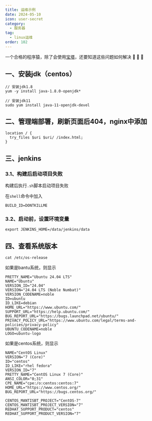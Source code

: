 ```yaml
---
title: 运维示例
date: 2024-05-10
icon: user-secret
category:
  - 服务器
tag:
  - linux运维
order: 102
---
```


一个合格的程序猿，除了会使用[宝塔](宝塔面板.md)，还要知道这些问题如何解决 :monkey: :monkey: :monkey:

<!-- more -->
## 一、安装jdk（centos）

```
// 安装jdk1.8
yum -y install java-1.8.0-openjdk*

// 安装jdk11
sudo yum install java-11-openjdk-devel
```

## 二、管理端部署，刷新页面后404，nginx中添加

```
location / {
  try_files $uri $uri/ /index.html;
}
```

## 三、jenkins

### 3.1、构建后启动项目失败
构建后执行`.sh`脚本启动项目失败

在`shell`命令中加入 
```
BUILD_ID=DONTKILLME
```

### 3.2、启动前，设置环境变量

```
export JENKINS_HOME=/data/jenkins/data
```

## 四、查看系统版本

``` shell
cat /etc/os-release
```

如果是bantu系统，则显示

``` shell
PRETTY_NAME="Ubuntu 24.04 LTS"
NAME="Ubuntu"
VERSION_ID="24.04"
VERSION="24.04 LTS (Noble Numbat)"
VERSION_CODENAME=noble
ID=ubuntu
ID_LIKE=debian
HOME_URL="https://www.ubuntu.com/"
SUPPORT_URL="https://help.ubuntu.com/"
BUG_REPORT_URL="https://bugs.launchpad.net/ubuntu/"
PRIVACY_POLICY_URL="https://www.ubuntu.com/legal/terms-and-policies/privacy-policy"
UBUNTU_CODENAME=noble
LOGO=ubuntu-logo
```

如果是centos系统，则显示

``` shell
NAME="CentOS Linux"
VERSION="7 (Core)"
ID="centos"
ID_LIKE="rhel fedora"
VERSION_ID="7"
PRETTY_NAME="CentOS Linux 7 (Core)"
ANSI_COLOR="0;31"
CPE_NAME="cpe:/o:centos:centos:7"
HOME_URL="https://www.centos.org/"
BUG_REPORT_URL="https://bugs.centos.org/"

CENTOS_MANTISBT_PROJECT="CentOS-7"
CENTOS_MANTISBT_PROJECT_VERSION="7"
REDHAT_SUPPORT_PRODUCT="centos"
REDHAT_SUPPORT_PRODUCT_VERSION="7"
```